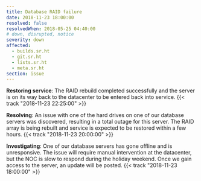 ```yaml
---
title: Database RAID failure
date: 2018-11-23 18:00:00
resolved: false
resolvedWhen: 2018-05-25 04:40:00
# down, disrupted, notice
severity: down
affected:
  - builds.sr.ht
  - git.sr.ht
  - lists.sr.ht
  - meta.sr.ht
section: issue
---
```


**Restoring service**:
The RAID rebuild completed successfully and the server is on its way back to the
datacenter to be entered back into service.
{{< track "2018-11-23 22:25:00" >}}

**Resolving**:
An issue with one of the hard drives on one of our database servers was
discovered, resulting in a total outage for this server. The RAID array is being
rebuilt and service is expected to be restored within a few hours.
{{< track "2018-11-23 20:00:00" >}}

**Investigating**:
One of our database servers has gone offline and is unresponsive. The issue will
require manual intervention at the datacenter, but the NOC is slow to respond
during the holiday weekend. Once we gain access to the server, an update will be
posted.
{{< track "2018-11-23 18:00:00" >}}
